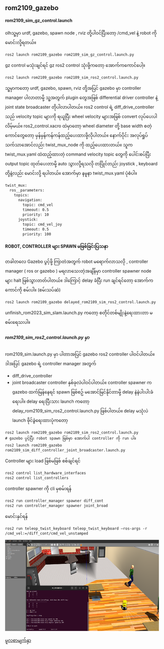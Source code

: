 ## rom2109_gazebo

#### rom2109_sim_gz_control.launch 
olhသူ့မှာ urdf, gazebo, spawn node , rviz တို့ပါဝင်ပြီးတော့ /cmd_vel နဲ့ robot ကို မောင်းလို့ရတယ်။
```
ros2 launch rom2109_gazebo rom2109_sim_gz_control.launch.py
```
gz control မသုံးချင်ရင် gz ros2 control သုံးဖို့ကတော့ အောက်ကကောင်ပေါ့။
```
ros2 launch rom2109_gazebo rom2109_sim_ros2_control.launch.py
```
သူ့မှာကတော့ urdf, gazebo, spawn, rviz တို့အပြင် gazebo  မှာ controller manager ပါလာတာမို့ သူ့အတွက် plugin တွေအဖြစ် differential driver controller နဲ့ joint state broadcaster တိုပါလာပါတယ်။ ros2 control ရဲ့ diff_drive_controller သည် velocity topic များကို ရယူပြီး wheel velocity များအဖြစ် convert လုပ်ပေးပါလိမ့်မယ်။ 
ros2_control.xacro ထဲမှာတော့ wheel diameter တို့ base width စတဲ့ကောင်တွေတော့ မှန်မှန်ကန်ကန်ထည့်ပေးထားဖို့လိုပါတယ်။ 
နောက်ပိုင်း အလုပ်ရှုပ်သက်သာအောင်လည်း twist_mux_node ကို ထည့်ပေးထားတယ်။ သူက twist_mux.yaml ထဲထည့်ထားတဲ့ command velocity topic တွေကို ပေါင်းစပ်ပြီး output topic ထုတ်ပေးတာမို့ auto သွားလို့ရသလို တပြိုင်တည်း joystick , keyboard တို့နဲ့လည်း မောင်းလို့ ရပါတယ်။ အောက်မှာ နမူနာ twist_mux.yaml ပုံစံပါ။
```
twist_mux:
  ros__parameters:
    topics:
      navigation:
        topic: cmd_vel
        timeout: 0.5
        priority: 10
      joystick:
        topic: cmd_vel_joy
        timeout: 0.5
        priority: 100
```
#### ROBOT, CONTROLLER များ SPAWN မဖြစ်ခြင်းပြသနာ
တခါတလေ Gazebo ပွင့်ဖို့ ကြာတဲအတွက် robot မရောက်လာသလို , controller manager ( ros or gazebo ) မရလာသေးတဲ့အချိန်မှာ controller spawner node များ halt ဖြစ်သွားတတ်ပါတယ်။ ဒါကြောင့် delay ခံပြီး run ချင်ရင်တော့ အောက်ကကောင်ကို စမ်းပါ။ (စမ်းသပ်ဆဲ)
```
ros2 launch rom2109_gazebo delayed_rom2109_sim_ros2_control.launch.py
```

unfinish_rom2023_sim_slam.launch.py ကတော့ စတိုင်တစ်မျိုးနဲ့ရေးထားတာ မစမ်းရေသးပါ။


##### rom2109_sim_ros2_control.launch.py မှာ
rom2109_sim.launch.py မှာ ပါတာအပြင် gazebo ros2 controller ပါဝင်ပါတယ်။ ဒါအပြင် gazebo ရဲ့ controller  manager အတွက် 
- diff_drive_controller
- joint broadcaster controller 
နှစ်ခုလဲပါဝင်ပါတယ်။ controller spawner က gazebo ထက်မြန်နေရင် spawn ဖြစ်စဥ် မအောင်မြင်နိုင်တာမို့ delay နဲနဲပါးပါးခံရေးပါ။
delay ရေးပြီးသား launch ကတော့ delay_rom2109_sim_ros2_control.launch.py ဖြစ်ပါတယ်။
delay မသုံးပဲ launch ဖိုင်ခွဲရေးထားပုံကတော့
```
ros2 launch rom2109_gazebo rom2109_sim_ros2_control.launch.py
# gazebo ပွင့်ပြီး robot spawn ဖြစ်မှာ အောက်ပါ controller ကို run ပါ။
ros2 launch rom2109_gazebo rom2109_sim_diff_controller_joint_broadcaster.launch.py
```

Controller များ load ဖြစ်မဖြစ် စစ်ချင်ရင် 
```
ros2 control list_hardware_interfaces
ros2 control list_controllers
```

controller spawner ကို cli မှစမ်းရန်
```
ros2 run controller_manager spawner diff_cont
ros2 run controller_manager spawner joint_broad
```

မောင်းနှင်ရန်
```
ros2 run teleop_twist_keyboard teleop_twist_keyboard –ros-args -r /cmd_vel:=/diff_cont/cmd_vel_unstamped 
```

<img src="launch/gz_ros2_control.png" width="613" height="299" />


<a href="https://github.com/ROM-robotics/rom2109">မူလစာမျက်နှာ </a>